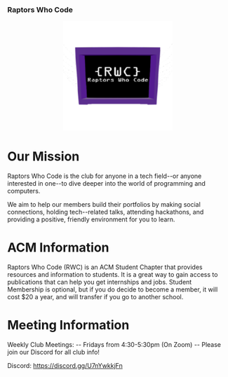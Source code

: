 ### Raptors Who Code
<p align="center">
  <img src="RWC Logo.png" alt="RWC Logo" style="width:250px;height:250px;">
</p>

# Our Mission
Raptors Who Code is the club for anyone in a tech field--or anyone interested in one--to dive deeper into the world of programming and computers. 

We aim to help our members build their portfolios by making social connections, holding tech--related talks, attending hackathons, and providing a positive, friendly environment for you to learn.

# ACM Information
Raptors Who Code (RWC) is an ACM Student Chapter that provides resources and information to students.
It is a great way to gain access to publications that can help you get internships and jobs.
Student Membership is optional, but if you do decide to become a member, it will cost $20 a year, and will transfer if you go to another school. 

# Meeting Information
Weekly Club Meetings: 
-- Fridays from 4:30-5:30pm (On Zoom) -- 
Please join our Discord for all club info!

Discord: https://discord.gg/U7nYwkkjFn

